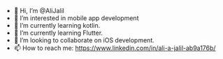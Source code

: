 - 👋 Hi, I’m @AliJalil
- 👀 I’m interested in mobile app development
- 🌱 I’m currently learning kotlin.
- 🌱 I’m currently learning Flutter.
- 💞️ I’m looking to collaborate on iOS development.
- 📫 How to reach me:  https://www.linkedin.com/in/ali-a-jalil-ab9a176b/

<!---
AliJalil/AliJalil is a ✨ special ✨ repository because its `README.md` (this file) appears on your GitHub profile.
You can click the Preview link to take a look at your changes.
--->
